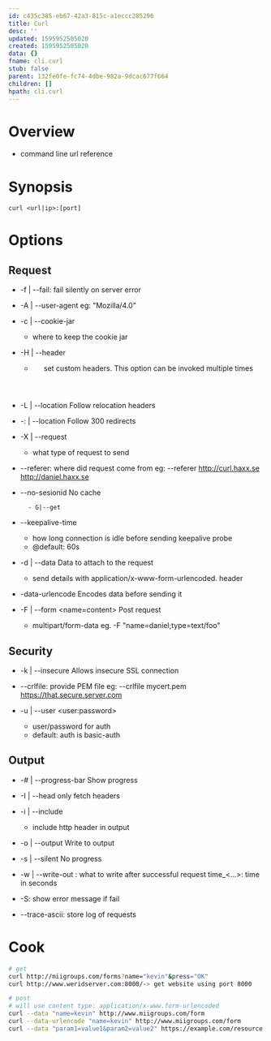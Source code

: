 ```yaml
---
id: c435c385-eb67-42a3-815c-a1eccc285296
title: Curl
desc: ''
updated: 1595952505020
created: 1595952505020
data: {}
fname: cli.curl
stub: false
parent: 132fe0fe-fc74-4dbe-982a-9dcac677f664
children: []
hpath: cli.curl
---
```

# Overview

- command line url reference

# Synopsis

```
curl <url|ip>:[port]
```

# Options

## Request

- \-f | --fail: fail silently on server error

- \-A | --user-agent <agent string>
    eg: "Mozilla/4.0"

- \-c | --cookie-jar <filename>
  - where to keep the cookie jar

- \-H | --header <header>
  - set custom headers. This option can be invoked multiple times

- \-L | --location
    Follow relocation headers

- \-: | --location
    Follow 300 redirects

- \-X | --request <cmd>
  - what type of request to send

- \--referer: where did request come from
    eg: --referer <http://curl.haxx.se> <http://daniel.haxx.se>

- \--no-sesionid
    No cache
  ```
    - G|--get
  ```

- \--keepalive-time <seconds>
  - how long connection is idle before sending keepalive probe
  - @default: 60s

- \-d | --data <data>
    Data to attach to the request
  - send details with application/x-www-form-urlencoded. header

- \-data-urlencode <data>
    Encodes data before sending it

- \-F | --form &lt;name=content>
    Post request
  - multipart/form-data
      eg.
          \-F "name=daniel;type=text/foo"

## Security

- \-k | --insecure
    Allows insecure SSL connection

- \--crlfile: provide PEM file
    eg: --crlfile mycert.pem <https://that.secure.server.com>

- \-u | --user &lt;user:password>
  - user/password for auth
  - default: auth is basic-auth

## Output

- \-# | --progress-bar
    Show progress

- \-I | --head
    only fetch headers

- \-i | --include
  - include http header in output

- \-o | --output <file>
    Write to output

- \-s | --silent
    No progress

- \-w | --write-out <format> : what to write after successful request
    time\_&lt;...>: time in seconds

- \-S: show error message if fail

- \--trace-ascii: store log of requests

# Cook

```sh
# get
curl http://miigroups.com/forms?name="kevin"&press="OK"
curl http://www.weridserver.com:8000/-> get website using port 8000

# post
# will use content type: application/x-www.form-urlencoded
curl --data "name=kevin" http://www.miigroups.com/form
curl --data-urlencode "name=kevin" http://www.miigroups.com/form
curl --data "param1=value1&param2=value2" https://example.com/resource.cgi
```
